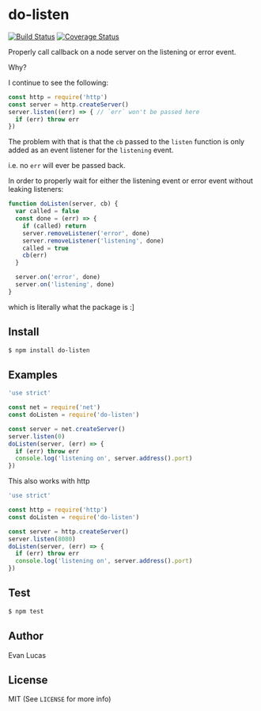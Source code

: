 # do-listen

[![Build Status](https://travis-ci.org/evanlucas/do-listen.svg)](https://travis-ci.org/evanlucas/do-listen)
[![Coverage Status](https://coveralls.io/repos/evanlucas/do-listen/badge.svg?branch=master&service=github)](https://coveralls.io/github/evanlucas/do-listen?branch=master)

Properly call callback on a node server on the listening or error event.

Why?

I continue to see the following:

```js
const http = require('http')
const server = http.createServer()
server.listen((err) => { // `err` won't be passed here
  if (err) throw err
})
```

The problem with that is that the `cb` passed to the `listen` function is
only added as an event listener for the `listening` event.

i.e. no `err` will ever be passed back.

In order to properly wait for either the listening event or error event
without leaking listeners:

```js
function doListen(server, cb) {
  var called = false
  const done = (err) => {
    if (called) return
    server.removeListener('error', done)
    server.removeListener('listening', done)
    called = true
    cb(err)
  }

  server.on('error', done)
  server.on('listening', done)
}
```

which is literally what the package is :]

## Install

```bash
$ npm install do-listen
```

## Examples

```js
'use strict'

const net = require('net')
const doListen = require('do-listen')

const server = net.createServer()
server.listen(0)
doListen(server, (err) => {
  if (err) throw err
  console.log('listening on', server.address().port)
})
```

This also works with http

```js
'use strict'

const http = require('http')
const doListen = require('do-listen')

const server = http.createServer()
server.listen(8080)
doListen(server, (err) => {
  if (err) throw err
  console.log('listening on', server.address().port)
})
```

## Test

```bash
$ npm test
```

## Author

Evan Lucas

## License

MIT (See `LICENSE` for more info)
